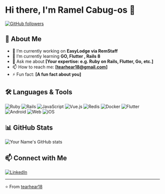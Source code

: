 # Hi there, I'm Ramel Cabug-os 👋

[![GitHub followers](https://img.shields.io/github/followers/tearhear18?label=Follow&style=social)](https://github.com/tearhear18)

## 🚀 About Me

- 🔭 I’m currently working on **EasyLodge via RemStaff**
- 🌱 I’m currently learning **GO, Flutter , Rails 8**
- 💬 Ask me about **[Your expertise: e.g. Ruby on Rails, Flutter, Go, etc.]**
- 📫 How to reach me: **[tearhear18@gmail.com]**
- ⚡ Fun fact: **[A fun fact about you]**

## 🛠️ Languages & Tools

![Ruby](https://img.shields.io/badge/Ruby-CC342D?style=for-the-badge&logo=ruby&logoColor=white)
![Rails](https://img.shields.io/badge/Rails-CC0000?style=for-the-badge&logo=ruby-on-rails&logoColor=white)
![JavaScript](https://img.shields.io/badge/JavaScript-F7DF1E?style=for-the-badge&logo=javascript&logoColor=black)
![Vue.js](https://img.shields.io/badge/Vue.js-35495E?style=for-the-badge&logo=vue.js&logoColor=4FC08D)
![Redis](https://img.shields.io/badge/Redis-DC382D?style=for-the-badge&logo=redis&logoColor=white)
![Docker](https://img.shields.io/badge/Docker-2496ED?style=for-the-badge&logo=docker&logoColor=white)
![Flutter](https://img.shields.io/badge/Flutter-02569B?style=for-the-badge&logo=flutter&logoColor=white)
![Android](https://img.shields.io/badge/Android-3DDC84?style=for-the-badge&logo=android&logoColor=white)
![Web](https://img.shields.io/badge/Web-4285F4?style=for-the-badge&logo=google-chrome&logoColor=white)
![iOS](https://img.shields.io/badge/iOS-000000?style=for-the-badge&logo=apple&logoColor=white)


## 📊 GitHub Stats

![Your Name's GitHub stats](https://github-readme-stats.vercel.app/api?username=tearhear18&show_icons=true&theme=radical)

## 📫 Connect with Me

[![LinkedIn](https://img.shields.io/badge/LinkedIn-%230077B5.svg?&style=for-the-badge&logo=linkedin&logoColor=white)](https://www.linkedin.com/in/ramel-cabug-os-499916171/)

---
⭐️ From [tearhear18](https://github.com/tearhear18)
